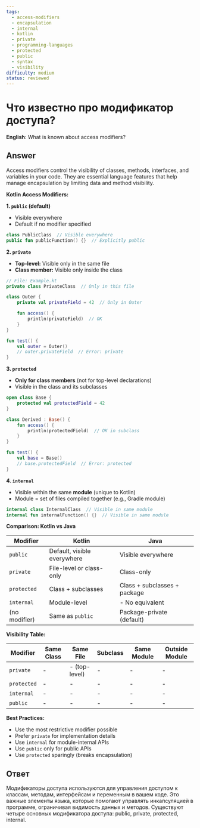 ```yaml
---
tags:
  - access-modifiers
  - encapsulation
  - internal
  - kotlin
  - private
  - programming-languages
  - protected
  - public
  - syntax
  - visibility
difficulty: medium
status: reviewed
---
```


# Что известно про модификатор доступа?

**English**: What is known about access modifiers?

## Answer

Access modifiers control the visibility of classes, methods, interfaces, and variables in your code. They are essential language features that help manage encapsulation by limiting data and method visibility.

**Kotlin Access Modifiers:**

**1. `public` (default)**
- Visible everywhere
- Default if no modifier specified

```kotlin
class PublicClass  // Visible everywhere
public fun publicFunction() {}  // Explicitly public
```

**2. `private`**
- **Top-level:** Visible only in the same file
- **Class member:** Visible only inside the class

```kotlin
// File: Example.kt
private class PrivateClass  // Only in this file

class Outer {
    private val privateField = 42  // Only in Outer

    fun access() {
        println(privateField)  // OK
    }
}

fun test() {
    val outer = Outer()
    // outer.privateField  // Error: private
}
```

**3. `protected`**
- **Only for class members** (not for top-level declarations)
- Visible in the class and its subclasses

```kotlin
open class Base {
    protected val protectedField = 42
}

class Derived : Base() {
    fun access() {
        println(protectedField)  // OK in subclass
    }
}

fun test() {
    val base = Base()
    // base.protectedField  // Error: protected
}
```

**4. `internal`**
- Visible within the same **module** (unique to Kotlin)
- Module = set of files compiled together (e.g., Gradle module)

```kotlin
internal class InternalClass  // Visible in same module
internal fun internalFunction() {}  // Visible in same module
```

**Comparison: Kotlin vs Java**

| Modifier | Kotlin | Java |
|----------|--------|------|
| `public` | Default, visible everywhere | Visible everywhere |
| `private` | File-level or class-only | Class-only |
| `protected` | Class + subclasses | Class + subclasses + package |
| `internal` | Module-level | - No equivalent |
| (no modifier) | Same as `public` | Package-private (default) |

**Visibility Table:**

| Modifier | Same Class | Same File | Subclass | Same Module | Outside Module |
|----------|------------|-----------|----------|-------------|----------------|
| `private` | - | - (top-level) | - | - | - |
| `protected` | - | - | - | - | - |
| `internal` | - | - | - | - | - |
| `public` | - | - | - | - | - |

**Best Practices:**
- Use the most restrictive modifier possible
- Prefer `private` for implementation details
- Use `internal` for module-internal APIs
- Use `public` only for public APIs
- Use `protected` sparingly (breaks encapsulation)

## Ответ

Модификаторы доступа используются для управления доступом к классам, методам, интерфейсам и переменным в вашем коде. Это важные элементы языка, которые помогают управлять инкапсуляцией в программе, ограничивая видимость данных и методов. Существуют четыре основных модификатора доступа: public, private, protected, internal.

